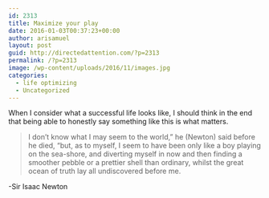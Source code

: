 ```yaml
---
id: 2313
title: Maximize your play
date: 2016-01-03T00:37:23+00:00
author: arisamuel
layout: post
guid: http://directedattention.com/?p=2313
permalink: /?p=2313
image: /wp-content/uploads/2016/11/images.jpg
categories:
  - life optimizing
  - Uncategorized
---
```

When I consider what a successful life looks like, I should think in the end that being able to honestly say something like this is what matters.

> I don’t know what I may seem to the world,” he (Newton) said before he died, “but, as to myself, I seem to have been only like a boy playing on the sea-shore, and diverting myself in now and then finding a smoother pebble or a prettier shell than ordinary, whilst the great ocean of truth lay all undiscovered before me.

-Sir Isaac Newton